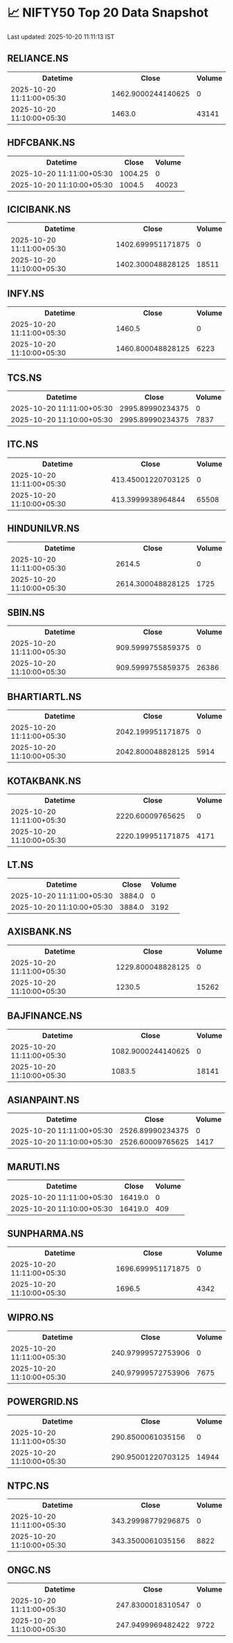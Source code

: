 # 📈 NIFTY50 Top 20 Data Snapshot

Last updated: 2025-10-20 11:11:13 IST

## RELIANCE.NS

<table>
  <tr><th>Datetime</th><th>Close</th><th>Volume</th></tr>
  <tr><td>2025-10-20 11:11:00+05:30</td><td>1462.9000244140625</td><td>0</td></tr>
  <tr><td>2025-10-20 11:10:00+05:30</td><td>1463.0</td><td>43141</td></tr>
</table>

## HDFCBANK.NS

<table>
  <tr><th>Datetime</th><th>Close</th><th>Volume</th></tr>
  <tr><td>2025-10-20 11:11:00+05:30</td><td>1004.25</td><td>0</td></tr>
  <tr><td>2025-10-20 11:10:00+05:30</td><td>1004.5</td><td>40023</td></tr>
</table>

## ICICIBANK.NS

<table>
  <tr><th>Datetime</th><th>Close</th><th>Volume</th></tr>
  <tr><td>2025-10-20 11:11:00+05:30</td><td>1402.699951171875</td><td>0</td></tr>
  <tr><td>2025-10-20 11:10:00+05:30</td><td>1402.300048828125</td><td>18511</td></tr>
</table>

## INFY.NS

<table>
  <tr><th>Datetime</th><th>Close</th><th>Volume</th></tr>
  <tr><td>2025-10-20 11:11:00+05:30</td><td>1460.5</td><td>0</td></tr>
  <tr><td>2025-10-20 11:10:00+05:30</td><td>1460.800048828125</td><td>6223</td></tr>
</table>

## TCS.NS

<table>
  <tr><th>Datetime</th><th>Close</th><th>Volume</th></tr>
  <tr><td>2025-10-20 11:11:00+05:30</td><td>2995.89990234375</td><td>0</td></tr>
  <tr><td>2025-10-20 11:10:00+05:30</td><td>2995.89990234375</td><td>7837</td></tr>
</table>

## ITC.NS

<table>
  <tr><th>Datetime</th><th>Close</th><th>Volume</th></tr>
  <tr><td>2025-10-20 11:11:00+05:30</td><td>413.45001220703125</td><td>0</td></tr>
  <tr><td>2025-10-20 11:10:00+05:30</td><td>413.3999938964844</td><td>65508</td></tr>
</table>

## HINDUNILVR.NS

<table>
  <tr><th>Datetime</th><th>Close</th><th>Volume</th></tr>
  <tr><td>2025-10-20 11:11:00+05:30</td><td>2614.5</td><td>0</td></tr>
  <tr><td>2025-10-20 11:10:00+05:30</td><td>2614.300048828125</td><td>1725</td></tr>
</table>

## SBIN.NS

<table>
  <tr><th>Datetime</th><th>Close</th><th>Volume</th></tr>
  <tr><td>2025-10-20 11:11:00+05:30</td><td>909.5999755859375</td><td>0</td></tr>
  <tr><td>2025-10-20 11:10:00+05:30</td><td>909.5999755859375</td><td>26386</td></tr>
</table>

## BHARTIARTL.NS

<table>
  <tr><th>Datetime</th><th>Close</th><th>Volume</th></tr>
  <tr><td>2025-10-20 11:11:00+05:30</td><td>2042.199951171875</td><td>0</td></tr>
  <tr><td>2025-10-20 11:10:00+05:30</td><td>2042.800048828125</td><td>5914</td></tr>
</table>

## KOTAKBANK.NS

<table>
  <tr><th>Datetime</th><th>Close</th><th>Volume</th></tr>
  <tr><td>2025-10-20 11:11:00+05:30</td><td>2220.60009765625</td><td>0</td></tr>
  <tr><td>2025-10-20 11:10:00+05:30</td><td>2220.199951171875</td><td>4171</td></tr>
</table>

## LT.NS

<table>
  <tr><th>Datetime</th><th>Close</th><th>Volume</th></tr>
  <tr><td>2025-10-20 11:11:00+05:30</td><td>3884.0</td><td>0</td></tr>
  <tr><td>2025-10-20 11:10:00+05:30</td><td>3884.0</td><td>3192</td></tr>
</table>

## AXISBANK.NS

<table>
  <tr><th>Datetime</th><th>Close</th><th>Volume</th></tr>
  <tr><td>2025-10-20 11:11:00+05:30</td><td>1229.800048828125</td><td>0</td></tr>
  <tr><td>2025-10-20 11:10:00+05:30</td><td>1230.5</td><td>15262</td></tr>
</table>

## BAJFINANCE.NS

<table>
  <tr><th>Datetime</th><th>Close</th><th>Volume</th></tr>
  <tr><td>2025-10-20 11:11:00+05:30</td><td>1082.9000244140625</td><td>0</td></tr>
  <tr><td>2025-10-20 11:10:00+05:30</td><td>1083.5</td><td>18141</td></tr>
</table>

## ASIANPAINT.NS

<table>
  <tr><th>Datetime</th><th>Close</th><th>Volume</th></tr>
  <tr><td>2025-10-20 11:11:00+05:30</td><td>2526.89990234375</td><td>0</td></tr>
  <tr><td>2025-10-20 11:10:00+05:30</td><td>2526.60009765625</td><td>1417</td></tr>
</table>

## MARUTI.NS

<table>
  <tr><th>Datetime</th><th>Close</th><th>Volume</th></tr>
  <tr><td>2025-10-20 11:11:00+05:30</td><td>16419.0</td><td>0</td></tr>
  <tr><td>2025-10-20 11:10:00+05:30</td><td>16419.0</td><td>409</td></tr>
</table>

## SUNPHARMA.NS

<table>
  <tr><th>Datetime</th><th>Close</th><th>Volume</th></tr>
  <tr><td>2025-10-20 11:11:00+05:30</td><td>1696.699951171875</td><td>0</td></tr>
  <tr><td>2025-10-20 11:10:00+05:30</td><td>1696.5</td><td>4342</td></tr>
</table>

## WIPRO.NS

<table>
  <tr><th>Datetime</th><th>Close</th><th>Volume</th></tr>
  <tr><td>2025-10-20 11:11:00+05:30</td><td>240.97999572753906</td><td>0</td></tr>
  <tr><td>2025-10-20 11:10:00+05:30</td><td>240.97999572753906</td><td>7675</td></tr>
</table>

## POWERGRID.NS

<table>
  <tr><th>Datetime</th><th>Close</th><th>Volume</th></tr>
  <tr><td>2025-10-20 11:11:00+05:30</td><td>290.8500061035156</td><td>0</td></tr>
  <tr><td>2025-10-20 11:10:00+05:30</td><td>290.95001220703125</td><td>14944</td></tr>
</table>

## NTPC.NS

<table>
  <tr><th>Datetime</th><th>Close</th><th>Volume</th></tr>
  <tr><td>2025-10-20 11:11:00+05:30</td><td>343.29998779296875</td><td>0</td></tr>
  <tr><td>2025-10-20 11:10:00+05:30</td><td>343.3500061035156</td><td>8822</td></tr>
</table>

## ONGC.NS

<table>
  <tr><th>Datetime</th><th>Close</th><th>Volume</th></tr>
  <tr><td>2025-10-20 11:11:00+05:30</td><td>247.8300018310547</td><td>0</td></tr>
  <tr><td>2025-10-20 11:10:00+05:30</td><td>247.9499969482422</td><td>9722</td></tr>
</table>

